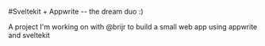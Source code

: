 #Sveltekit + Appwrite -- the dream duo :) 

A project I'm working on with @brijr to build a small web app using appwrite and sveltekit
